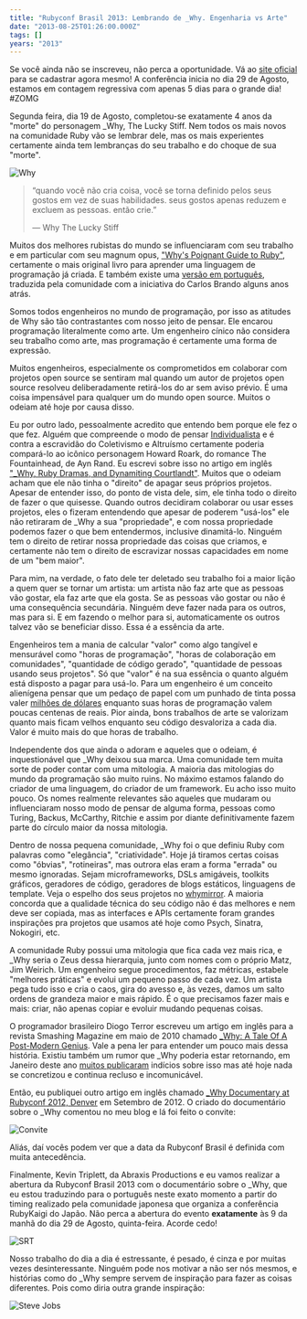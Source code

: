 ```yaml
---
title: "Rubyconf Brasil 2013: Lembrando de _Why. Engenharia vs Arte"
date: "2013-08-25T01:26:00.000Z"
tags: []
years: "2013"
---
```


<p></p>
<p>Se você ainda não se inscreveu, não perca a oportunidade. Vá ao <a href="http://www.rubyconf.com.br">site oficial</a> para se cadastrar agora mesmo! A conferência inicia no dia 29 de Agosto, estamos em contagem regressiva com apenas 5 dias para o grande dia! #ZOMG</p>
<p>Segunda feira, dia 19 de Agosto, completou-se exatamente 4 anos da "morte" do personagem _Why, The Lucky Stiff. Nem todos os mais novos na comunidade Ruby vão se lembrar dele, mas os mais experientes certamente ainda tem lembranças do seu trabalho e do choque de sua "morte".</p>
<p><img src="https://d7v6meks67904.cloudfront.net/assets/image_asset/image/385/243810939_3406e957ee.jpg" srcset="https://d7v6meks67904.cloudfront.net/assets/image_asset/image/385/243810939_3406e957ee.jpg 2x" alt="Why"></p>
<blockquote>
  <p>“quando você não cria coisa, você se torna definido pelos seus gostos em vez de suas habilidades. seus gostos apenas reduzem e excluem as pessoas. então crie.”</p>
  <p>― Why The Lucky Stiff</p>
</blockquote>
<p></p>
<p></p>
<p>Muitos dos melhores rubistas do mundo se influenciaram com seu trabalho e em particular com seu magnum opus, <a href="https://mislav.uniqpath.com/poignant-guide/">"Why's Poignant Guide to Ruby"</a>, certamente o mais original livro para aprender uma linguagem de programação já criada. E também existe uma <a href="https://why.carlosbrando.com">versão em português</a>, traduzida pela comunidade com a iniciativa do Carlos Brando alguns anos atrás.</p>
<p>Somos todos engenheiros no mundo de programação, por isso as atitudes de Why são tão contrastantes com nosso jeito de pensar. Ele encarou programação literalmente como arte. Um engenheiro cínico não considera seu trabalho como arte, mas programação é certamente uma forma de expressão.</p>
<p>Muitos engenheiros, especialmente os comprometidos em colaborar com projetos open source se sentiram mal quando um autor de projetos open source resolveu deliberadamente retirá-los do ar sem aviso prévio. É uma coisa impensável para qualquer um do mundo open source. Muitos o odeiam até hoje por causa disso.</p>
<p>Eu por outro lado, pessoalmente acredito que entendo bem porque ele fez o que fez. Alguém que compreende o modo de pensar <a href="https://pt.wikipedia.org/wiki/Individualismo">Individualista</a> e é contra a escravidão do Coletivismo e Altruísmo certamente poderia compará-lo ao icônico personagem Howard Roark, do romance The Fountainhead, de Ayn Rand. Eu escrevi sobre isso no artigo em inglês <a href="https://www.akitaonrails.com/2012/09/07/_why-ruby-dramas-and-dynamiting-courtlandt#.UhlTQmRgZ3Y">"_Why, Ruby Dramas, and Dynamiting Courtlandt"</a>. Muitos que o odeiam acham que ele não tinha o "direito" de apagar seus próprios projetos. Apesar de entender isso, do ponto de vista dele, sim, ele tinha todo o direito de fazer o que quisesse. Quando outros decidiram colaborar ou usar esses projetos, eles o fizeram entendendo que apesar de poderem "usá-los" ele não retiraram de _Why a sua "propriedade", e com nossa propriedade podemos fazer o que bem entendermos, inclusive dinamitá-lo. Ninguém tem o direito de retirar nossa propriedade das coisas que criamos, e certamente não tem o direito de escravizar nossas capacidades em nome de um "bem maior".</p>
<p>Para mim, na verdade, o fato dele ter deletado seu trabalho foi a maior lição a quem quer se tornar um artista: um artista não faz arte que as pessoas vão gostar, ela faz arte que ela gosta. Se as pessoas vão gostar ou não é uma consequência secundária. Ninguém deve fazer nada para os outros, mas para si. E em fazendo o melhor para si, automaticamente os outros talvez vão se beneficiar disso. Essa é a essência da arte.</p>
<p>Engenheiros tem a mania de calcular "valor" como algo tangível e mensurável como "horas de programação", "horas de colaboração em comunidades", "quantidade de código gerado", "quantidade de pessoas usando seus projetos". Só que "valor" é na sua essência o quanto alguém está disposto a pagar para usá-lo. Para um engenheiro é um conceito alienígena pensar que um pedaço de papel com um punhado de tinta possa valer <a href="https://en.wikipedia.org/wiki/List_of_most_expensive_paintings">milhões de dólares</a> enquanto suas horas de programação valem poucas centenas de reais. Pior ainda, bons trabalhos de arte se valorizam quanto mais ficam velhos enquanto seu código desvaloriza a cada dia. Valor é muito mais do que horas de trabalho.</p>
<p>Independente dos que ainda o adoram e aqueles que o odeiam, é inquestionável que _Why deixou sua marca. Uma comunidade tem muita sorte de poder contar com uma mitologia. A maioria das mitologias do mundo da programação são muito ruins. No máximo estamos falando do criador de uma linguagem, do criador de um framework. Eu acho isso muito pouco. Os nomes realmente relevantes são aqueles que mudaram ou influenciaram nosso modo de pensar de alguma forma, pessoas como Turing, Backus, McCarthy, Ritchie e assim por diante definitivamente fazem parte do círculo maior da nossa mitologia.</p>
<p>Dentro de nossa pequena comunidade, _Why foi o que definiu Ruby com palavras como "elegância", "criatividade". Hoje já tiramos certas coisas como "óbvias", "rotineiras", mas outrora elas eram a forma "errada" ou mesmo ignoradas. Sejam microframeworks, DSLs amigáveis, toolkits gráficos, geradores de código, geradores de blogs estáticos, linguagens de template. Veja o espelho dos seus projetos no <a href="https://github.com/whymirror">whymirror</a>. A maioria concorda que a qualidade técnica do seu código não é das melhores e nem deve ser copiada, mas as interfaces e APIs certamente foram grandes inspirações pra projetos que usamos até hoje como Psych, Sinatra, Nokogiri, etc.</p>
<p>A comunidade Ruby possui uma mitologia que fica cada vez mais rica, e _Why seria o Zeus dessa hierarquia, junto com nomes com o próprio Matz, Jim Weirich. Um engenheiro segue procedimentos, faz métricas, estabele "melhores práticas" e evolui um pequeno passo de cada vez. Um artista pega tudo isso e cria o caos, gira do avesso e, às vezes, damos um salto ordens de grandeza maior e mais rápido. É o que precisamos fazer mais e mais: criar, não apenas copiar e evoluir mudando pequenas coisas.</p>
<p>O programador brasileiro Diogo Terror escreveu um artigo em inglês para a revista Smashing Magazine em maio de 2010 chamado <a href="https://www.smashingmagazine.com/2010/05/15/why-a-tale-of-a-post-modern-genius/">_Why: A Tale Of A Post-Modern Genius</a>. Vale a pena ler para entender um pouco mais dessa história. Existiu também um rumor que _Why poderia estar retornando, em Janeiro deste ano <a href="https://techcrunch.com/2013/01/06/after-disappearing-for-more-than-3-years-why-the-lucky-stiff-returns-to-the-internet/">muitos publicaram</a> indícios sobre isso mas até hoje nada se concretizou e continua recluso e incomunicável.</p>
<p>Então, eu publiquei outro artigo em inglês chamado <a href="https://www.akitaonrails.com/2012/09/03/why-documentary-at-rubyconf-2012-denver#.UhlTOWRgZ3Y">_Why Documentary at Rubyconf 2012, Denver</a> em Setembro de 2012. O criado do documentário sobre o _Why comentou no meu blog e lá foi feito o convite:</p>
<p><img src="https://d7v6meks67904.cloudfront.net/assets/image_asset/image/382/Screen_Shot_2013-08-24_at_10.18.26_PM.png" srcset="https://d7v6meks67904.cloudfront.net/assets/image_asset/image/382/Screen_Shot_2013-08-24_at_10.18.26_PM.png 2x" alt="Convite"></p>
<p>Aliás, daí vocês podem ver que a data da Rubyconf Brasil é definida com muita antecedência.</p>
<p>Finalmente, Kevin Triplett, da Abraxis Productions e eu vamos realizar a abertura da Rubyconf Brasil 2013 com o documentário sobre o _Why, que eu estou traduzindo para o português neste exato momento a partir do timing realizado pela comunidade japonesa que organiza a conferência RubyKaigi do Japão. Não perca a abertura do evento <strong>exatamente</strong> às 9 da manhã do dia 29 de Agosto, quinta-feira. Acorde cedo!</p>
<p><img src="https://d7v6meks67904.cloudfront.net/assets/image_asset/image/383/Screen_Shot_2013-08-24_at_10.20.28_PM.png" srcset="https://d7v6meks67904.cloudfront.net/assets/image_asset/image/383/Screen_Shot_2013-08-24_at_10.20.28_PM.png 2x" alt="SRT"></p>
<p>Nosso trabalho do dia a dia é estressante, é pesado, é cinza e por muitas vezes desinteressante. Ninguém pode nos motivar a não ser nós mesmos, e histórias como do _Why sempre servem de inspiração para fazer as coisas diferentes. Pois como diria outra grande inspiração:</p>
<p><img src="https://d7v6meks67904.cloudfront.net/assets/image_asset/image/384/ripstevejobs.jpg" srcset="https://d7v6meks67904.cloudfront.net/assets/image_asset/image/384/ripstevejobs.jpg 2x" alt="Steve Jobs"></p>
<p></p>